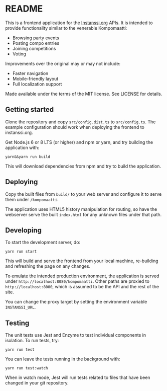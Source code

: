 # README

This is a frontend application for the [Instanssi.org](https://instanssi.org) APIs. It is intended to provide functionality similar to the venerable Kompomaatti:

- Browsing party events
- Posting compo entries
- Joining competitions
- Voting

Improvements over the original may or may not include:

- Faster navigation
- Mobile-friendly layout
- Full localization support

Made available under the terms of the MIT license. See LICENSE for details.

## Getting started

Clone the repository and copy `src/config.dist.ts` to `src/config.ts`. The example configuration should work when deploying the frontend to instanssi.org.

Get Node.js 6 or 8 LTS (or higher) and npm or yarn, and try building the application with:

    yarn&&yarn run build

This will download dependencies from npm and try to build the application.

## Deploying

Copy the built files from `build/` to your web server and configure it to serve them under `/kompomaatti`.

The application uses HTML5 history manipulation for routing, so have the webserver serve the built `index.html` for any unknown files under that path.

## Developing

To start the development server, do:

    yarn run start

This will build and serve the frontend from your local machine, re-building and refreshing the page on any changes.

To emulate the intended production environment, the application is served under `http://localhost:8080/kompomaatti`. Other paths are proxied to `http://localhost:8000`, which is assumed to be the API and the rest of the site.

You can change the proxy target by setting the environment variable `INSTANSSI_URL`.

## Testing

The unit tests use Jest and Enzyme to test individual components in isolation. To run tests, try:

    yarn run test

You can leave the tests running in the background with:

    yarn run test:watch

When in watch mode, Jest will run tests related to files that have been changed in your git repository.

